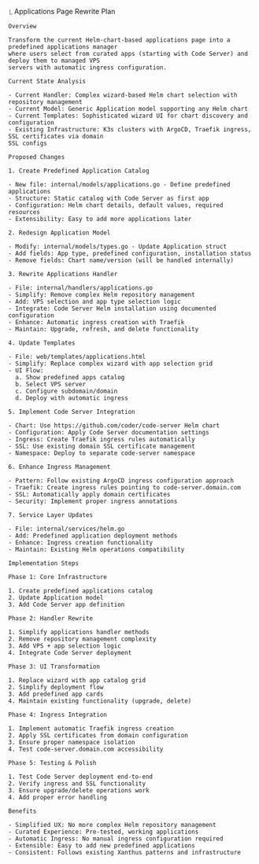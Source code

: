   ⎿ Applications Page Rewrite Plan

    Overview

    Transform the current Helm-chart-based applications page into a predefined applications manager 
    where users select from curated apps (starting with Code Server) and deploy them to managed VPS 
    servers with automatic ingress configuration.

    Current State Analysis

    - Current Handler: Complex wizard-based Helm chart selection with repository management
    - Current Model: Generic Application model supporting any Helm chart
    - Current Templates: Sophisticated wizard UI for chart discovery and configuration
    - Existing Infrastructure: K3s clusters with ArgoCD, Traefik ingress, SSL certificates via domain 
    SSL configs

    Proposed Changes

    1. Create Predefined Application Catalog

    - New file: internal/models/applications.go - Define predefined applications
    - Structure: Static catalog with Code Server as first app
    - Configuration: Helm chart details, default values, required resources
    - Extensibility: Easy to add more applications later

    2. Redesign Application Model

    - Modify: internal/models/types.go - Update Application struct
    - Add fields: App type, predefined configuration, installation status
    - Remove fields: Chart name/version (will be handled internally)

    3. Rewrite Applications Handler

    - File: internal/handlers/applications.go
    - Simplify: Remove complex Helm repository management
    - Add: VPS selection and app type selection logic
    - Integrate: Code Server Helm installation using documented configuration
    - Enhance: Automatic ingress creation with Traefik
    - Maintain: Upgrade, refresh, and delete functionality

    4. Update Templates

    - File: web/templates/applications.html
    - Simplify: Replace complex wizard with app selection grid
    - UI Flow: 
      a. Show predefined apps catalog
      b. Select VPS server
      c. Configure subdomain/domain
      d. Deploy with automatic ingress

    5. Implement Code Server Integration

    - Chart: Use https://github.com/coder/code-server Helm chart
    - Configuration: Apply Code Server documentation settings
    - Ingress: Create Traefik ingress rules automatically
    - SSL: Use existing domain SSL certificate management
    - Namespace: Deploy to separate code-server namespace

    6. Enhance Ingress Management

    - Pattern: Follow existing ArgoCD ingress configuration approach
    - Traefik: Create ingress rules pointing to code-server.domain.com
    - SSL: Automatically apply domain certificates
    - Security: Implement proper ingress annotations

    7. Service Layer Updates

    - File: internal/services/helm.go
    - Add: Predefined application deployment methods
    - Enhance: Ingress creation functionality
    - Maintain: Existing Helm operations compatibility

    Implementation Steps

    Phase 1: Core Infrastructure

    1. Create predefined applications catalog
    2. Update Application model
    3. Add Code Server app definition

    Phase 2: Handler Rewrite

    1. Simplify applications handler methods
    2. Remove repository management complexity
    3. Add VPS + app selection logic
    4. Integrate Code Server deployment

    Phase 3: UI Transformation

    1. Replace wizard with app catalog grid
    2. Simplify deployment flow
    3. Add predefined app cards
    4. Maintain existing functionality (upgrade, delete)

    Phase 4: Ingress Integration

    1. Implement automatic Traefik ingress creation
    2. Apply SSL certificates from domain configuration
    3. Ensure proper namespace isolation
    4. Test code-server.domain.com accessibility

    Phase 5: Testing & Polish

    1. Test Code Server deployment end-to-end
    2. Verify ingress and SSL functionality
    3. Ensure upgrade/delete operations work
    4. Add proper error handling

    Benefits

    - Simplified UX: No more complex Helm repository management
    - Curated Experience: Pre-tested, working applications
    - Automatic Ingress: No manual ingress configuration required
    - Extensible: Easy to add new predefined applications
    - Consistent: Follows existing Xanthus patterns and infrastructure
